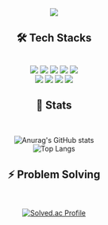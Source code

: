 <div align="center">
  <img src="https://capsule-render.vercel.app/api?type=waving&color=gradient&height=180&text=HyoSang's%20Github&animation=&fontColor=021a22&fontSize=60" />
</div>

<div align="center">

## 🛠️ Tech Stacks  
<br>

<img src="https://img.shields.io/badge/CSS3-1572B6?style=for-the-badge&logo=CSS3&logoColor=white">
<img src="https://img.shields.io/badge/HTML5-E34F26?style=for-the-badge&logo=HTML5&logoColor=white">
<img src="https://img.shields.io/badge/Java-007396?style=for-the-badge&logo=Java&logoColor=white">
<img src="https://img.shields.io/badge/Vue.js-4FC08D?style=for-the-badge&logo=Vue.js&logoColor=white">
<img src="https://img.shields.io/badge/Spring Boot-6DB33F?style=for-the-badge&logo=Spring Boot&logoColor=white">
<br>
<img src="https://img.shields.io/badge/Spring-6DB33F?style=for-the-badge&logo=Spring&logoColor=white">
<img src="https://img.shields.io/badge/Javascript-F7DF1E?style=for-the-badge&logo=Javascript&logoColor=white">
<img src="https://img.shields.io/badge/Notion-000000?style=for-the-badge&logo=Notion&logoColor=white">
<img src="https://img.shields.io/badge/Slack-4A154B?style=for-the-badge&logo=Slack&logoColor=white">

</div>
<div align="center">

## 🏅 Stats  
<br>

![Anurag's GitHub stats](https://github-readme-stats.vercel.app/api?username=HyoSangByun&theme=vue-dark&show_icons=true)  
![Top Langs](https://github-readme-stats.vercel.app/api/top-langs/?username=HyoSangByun&layout=compact&theme=vue-dark&hide_border=true&hide=html)

</div>

<div align="center">

## ⚡ Problem Solving  
<br>

[![Solved.ac Profile](http://mazassumnida.wtf/api/v2/generate_badge?boj=billy0410)](https://solved.ac/billy0410/)

</div>

